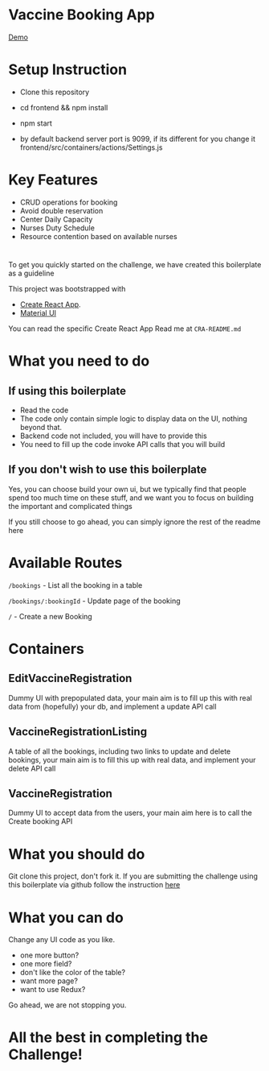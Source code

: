 # Vaccine Booking App

[Demo](https://demo-vaccine-center.netlify.app/)

# Setup Instruction
- Clone this repository
- cd frontend && npm install
- npm start

- by default backend server port is 9099, if its different for you change it frontend/src/containers/actions/Settings.js


#
# Key Features

- CRUD operations for booking
- Avoid double reservation
- Center Daily Capacity
- Nurses Duty Schedule
- Resource contention based on available nurses

#
To get you quickly started on the challenge, we have created this boilerplate as a guideline

This project was bootstrapped with 
- [Create React App](https://github.com/facebook/create-react-app).
- [Material UI](https://mui.com/)

You can read the specific Create React App Read me at `CRA-README.md`

# What you need to do
## If using this boilerplate
- Read the code
- The code only contain simple logic to display data on the UI, nothing beyond that.
- Backend code not included, you will have to provide this
- You need to fill up the code invoke API calls that you will build

## If you don't wish to use this boilerplate
Yes, you can choose build your own ui, but we typically find that people spend too much time on these stuff, and we want you to focus on building the important and complicated things

If you still choose to go ahead, you can simply ignore the rest of the readme here

# Available Routes
`/bookings` - List all the booking in a table

`/bookings/:bookingId` - Update page of the booking

`/` - Create a new Booking

# Containers
## EditVaccineRegistration
Dummy UI with prepopulated data, your main aim is to fill up this with real data from (hopefully) your db, and implement a update API call
## VaccineRegistrationListing
A table of all the bookings, including two links to update and delete bookings, your main aim is to fill this up with real data, and implement your delete API call
## VaccineRegistration
Dummy UI to accept data from the users, your main aim here is to call the Create booking API

# What you should do
Git clone this project, don't fork it.
If you are submitting the challenge using this boilerplate via github follow the instruction [here](https://docs.github.com/en/repositories/creating-and-managing-repositories/duplicating-a-repository)

# What you can do
Change any UI code as you like.
- one more button? 
- one more field?
- don't like the color of the table?
- want more page?
- want to use Redux?

Go ahead, we are not stopping you.

# All the best in completing the Challenge!
